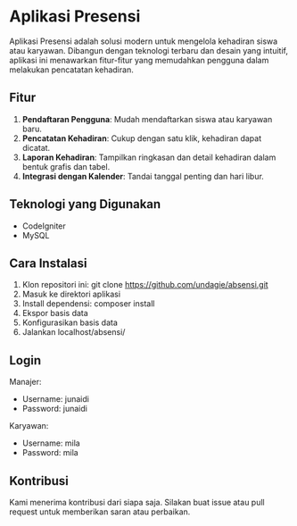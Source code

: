 # Aplikasi Presensi

Aplikasi Presensi adalah solusi modern untuk mengelola kehadiran siswa atau karyawan. Dibangun dengan teknologi terbaru dan desain yang intuitif, aplikasi ini menawarkan fitur-fitur yang memudahkan pengguna dalam melakukan pencatatan kehadiran.

## Fitur

1. **Pendaftaran Pengguna**: Mudah mendaftarkan siswa atau karyawan baru.
2. **Pencatatan Kehadiran**: Cukup dengan satu klik, kehadiran dapat dicatat.
3. **Laporan Kehadiran**: Tampilkan ringkasan dan detail kehadiran dalam bentuk grafis dan tabel.
4. **Integrasi dengan Kalender**: Tandai tanggal penting dan hari libur.

## Teknologi yang Digunakan

- CodeIgniter
- MySQL

## Cara Instalasi

1. Klon repositori ini:
   git clone https://github.com/undagie/absensi.git
2. Masuk ke direktori aplikasi
3. Install dependensi:
   composer install
4. Ekspor basis data
5. Konfigurasikan basis data
6. Jalankan localhost/absensi/


## Login
Manajer:
- Username: junaidi
- Password: junaidi

Karyawan:
- Username: mila
- Password: mila

## Kontribusi

Kami menerima kontribusi dari siapa saja. Silakan buat issue atau pull request untuk memberikan saran atau perbaikan.

